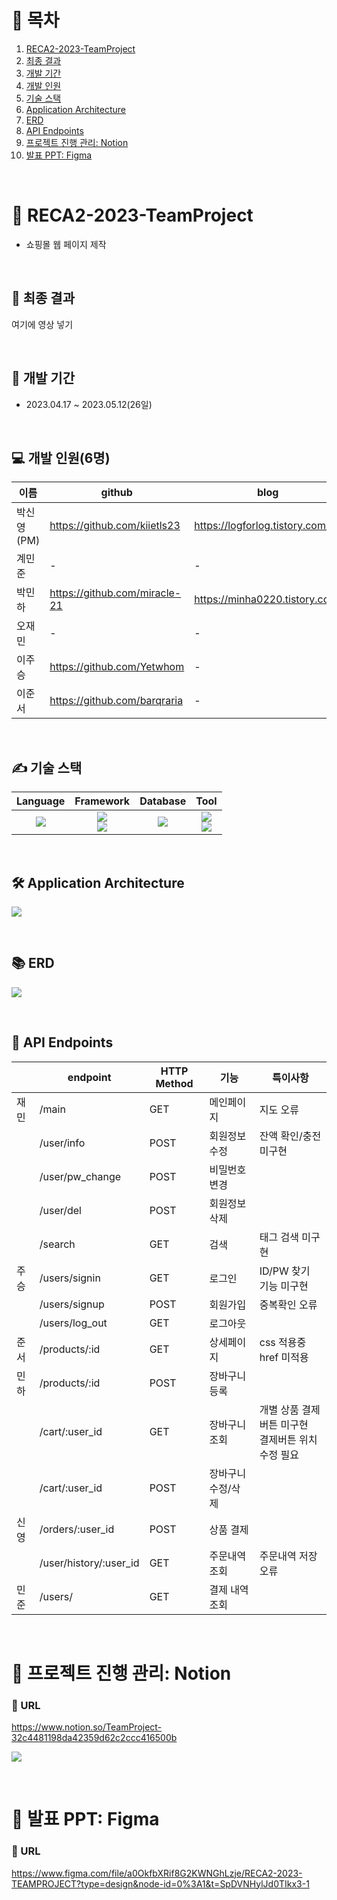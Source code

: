 # 🔗 목차

1. [RECA2-2023-TeamProject](#-reca2-2023-teamproject)
2. [최종 결과](#🔖-최종-결과)
3. [개발 기간](#📆-개발-기간)
4. [개발 인원](#💻-개발-인원6명)
5. [기술 스택](#✍-기술-스택)
6. [Application Architecture](#🛠️-application-architecture)
7. [ERD](#📚-erd)
8. [API Endpoints](#🎯-api-endpoints)
9. [프로젝트 진행 관리: Notion](#📝-프로젝트-진행-관리-notion)
10. [발표 PPT: Figma](#📝-발표-ppt-figma)

<br>

# 🚀 RECA2-2023-TeamProject
- 쇼핑몰 웹 페이지 제작

<br>

## 🔖 최종 결과
여기에 영상 넣기

<br>

## 📆 개발 기간
- 2023.04.17 ~ 2023.05.12(26일)

<br>

## 💻 개발 인원(6명)
이름 | github | blog
-- | -- | --
박신영(PM) | https://github.com/kiietls23 | https://logforlog.tistory.com/
계민준 | - | -
박민하 | https://github.com/miracle-21 | https://minha0220.tistory.com/
오재민 | - | -
이주승 | https://github.com/Yetwhom | -
이준서 | https://github.com/barqraria | -

<br>

## ✍ 기술 스택
Language | Framework | Database | Tool
| :----------------------------------------------------------------------------------------------------: | :----------------------------------------------------------------------------------------------------: | :--------------------------------------------------------------------------------------------------: | :----------------------------------------------------------------------------------------------------------: 
<img src="https://img.shields.io/badge/python-3.10.2-3776AB?style=for-the-badge&logo=python&logoColor=white"> | <img src="https://img.shields.io/badge/Flask-2.3.1-000000?style=for-the-badge&logo=Flask&logoColor=white"> <br> <img src="https://img.shields.io/badge/Bootstrap-5.3-7952B3?style=for-the-badge&logo=Bootstrap&logoColor=white"> | <img src="https://img.shields.io/badge/MySQL-8.0.33-4479A1?style=for-the-badge&logo=MySQL&logoColor=white"> | <img src="https://img.shields.io/badge/Notion-000000?style=for-the-badge&logo=Notion&logoColor=white"> <br> <img src="https://img.shields.io/badge/Discord-5865F2?style=for-the-badge&logo=Discord&logoColor=white">

<br>

## 🛠️ Application Architecture
![](https://velog.velcdn.com/images/miracle-21/post/72da80a1-c164-4005-b12f-80a3c9ffae55/image.png)

<br>

## 📚 ERD
![](https://velog.velcdn.com/images/miracle-21/post/1ffc5b2f-79fe-440b-9061-96dbde0057b8/image.png)

<br>

## 🎯 API Endpoints
|  | endpoint | HTTP Method | 기능 | 특이사항
| --- | --- | --- | --- |--- |
| 재민 | /main | GET | 메인페이지 | 지도 오류
|  | /user/info | POST  | 회원정보수정 | 잔액 확인/충전 미구현
|  | /user/pw_change | POST | 비밀번호변경 |
|  | /user/del | POST | 회원정보삭제 |
|  | /search | GET | 검색 | 태그 검색 미구현
| 주승 | /users/signin | GET | 로그인 | ID/PW 찾기 기능 미구현
|  | /users/signup | POST | 회원가입 | 중복확인 오류
|  | /users/log_out | GET | 로그아웃 |
| 준서 | /products/:id | GET | 상세페이지 | css 적용중 <br> href 미적용
| 민하 | /products/:id | POST | 장바구니 등록 |
|  | /cart/:user_id | GET | 장바구니 조회 | 개별 상품 결제버튼 미구현 <br> 결제버튼 위치 수정 필요
|  | /cart/:user_id | POST | 장바구니 수정/삭제 |
| 신영 | /orders/:user_id | POST | 상품 결제 |
|  | /user/history/:user_id | GET | 주문내역 조회 | 주문내역 저장 오류
| 민준 | /users/ | GET | 결제 내역 조회 |

<br>

# 📝 프로젝트 진행 관리: Notion
### 🔗 URL
https://www.notion.so/TeamProject-32c4481198da42359d62c2ccc416500b

![](https://velog.velcdn.com/images/miracle-21/post/bf83446a-c6d7-4a11-b653-797f12168c39/image.png)

<br>

# 📝 발표 PPT: Figma
### 🔗 URL
https://www.figma.com/file/a0OkfbXRif8G2KWNGhLzje/RECA2-2023-TEAMPROJECT?type=design&node-id=0%3A1&t=SpDVNHylJd0TIkx3-1


